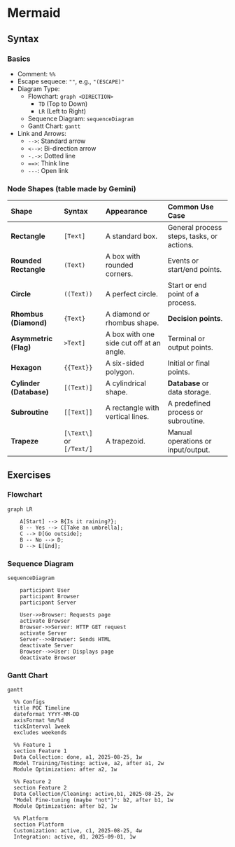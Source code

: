 # Mermaid

## Syntax

### Basics

- Comment: `%%`
- Escape sequece: `""`, e.g., `"(ESCAPE)"`
- Diagram Type:
  - Flowchart: `graph <DIRECTION>`
    - `TD` (Top to Down)
    - `LR` (Left to Right)
  - Sequence Diagram: `sequenceDiagram`
  - Gantt Chart: `gantt`
- Link and Arrows:
  - `-->`: Standard arrow
  - `<-->`: Bi-direction arrow
  - `-.->`: Dotted line
  - `==>`: Think line
  - `---`: Open link

### Node Shapes (table made by Gemini)

| Shape                   | Syntax                   | Appearance                               | Common Use Case                           |
| :---------------------- | :----------------------- | :--------------------------------------- | :---------------------------------------- |
| **Rectangle**           | `[Text]`                 | A standard box.                          | General process steps, tasks, or actions. |
| **Rounded Rectangle**   | `(Text)`                 | A box with rounded corners.              | Events or start/end points.               |
| **Circle**              | `((Text))`               | A perfect circle.                        | Start or end point of a process.          |
| **Rhombus (Diamond)**   | `{Text}`                 | A diamond or rhombus shape.              | **Decision points**.                      |
| **Asymmetric (Flag)**   | `>Text]`                 | A box with one side cut off at an angle. | Terminal or output points.                |
| **Hexagon**             | `{{Text}}`               | A six-sided polygon.                     | Initial or final points.                  |
| **Cylinder (Database)** | `[(Text)]`               | A cylindrical shape.                     | **Database** or data storage.             |
| **Subroutine**          | `[[Text]]`               | A rectangle with vertical lines.         | A predefined process or subroutine.       |
| **Trapeze**             | `[\Text\]` or `[/Text/]` | A trapezoid.                             | Manual operations or input/output.        |

## Exercises

### Flowchart

```mermaid
graph LR

    A[Start] --> B{Is it raining?};
    B -- Yes --> C[Take an umbrella];
    C --> D[Go outside];
    B -- No --> D;
    D --> E[End];
```

### Sequence Diagram

```mermaid
sequenceDiagram

    participant User
    participant Browser
    participant Server

    User->>Browser: Requests page
    activate Browser
    Browser->>Server: HTTP GET request
    activate Server
    Server-->>Browser: Sends HTML
    deactivate Server
    Browser-->>User: Displays page
    deactivate Browser
```

### Gantt Chart

```mermaid
gantt

  %% Configs
  title POC Timeline
  dateformat YYYY-MM-DD
  axisFormat %m/%d
  tickInterval 1week
  excludes weekends

  %% Feature 1
  section Feature 1
  Data Collection: done, a1, 2025-08-25, 1w
  Model Training/Testing: active, a2, after a1, 2w
  Module Optimization: after a2, 1w

  %% Feature 2
  section Feature 2
  Data Collection/Cleaning: active,b1, 2025-08-25, 2w
  "Model Fine-tuning (maybe "not")": b2, after b1, 1w
  Module Optimization: after b2, 1w

  %% Platform
  section Platform
  Customization: active, c1, 2025-08-25, 4w
  Integration: active, d1, 2025-09-01, 1w
```
